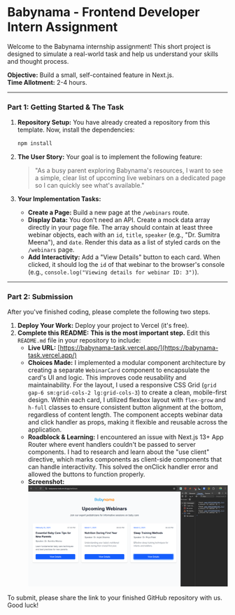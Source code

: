 # Babynama - Frontend Developer Intern Assignment

Welcome to the Babynama internship assignment! This short project is designed to simulate a real-world task and help us understand your skills and thought process.

**Objective:** Build a small, self-contained feature in Next.js.  
**Time Allotment:** 2-4 hours.

---

### **Part 1: Getting Started & The Task**

1.  **Repository Setup:** You have already created a repository from this template. Now, install the dependencies:
    ```bash
    npm install
    ```
2.  **The User Story:** Your goal is to implement the following feature:
    > "As a busy parent exploring Babynama's resources, I want to see a simple, clear list of upcoming live webinars on a dedicated page so I can quickly see what's available."

3.  **Your Implementation Tasks:**
    * **Create a Page:** Build a new page at the `/webinars` route.
    * **Display Data:** You don't need an API. Create a mock data array directly in your page file. The array should contain at least three webinar objects, each with an `id`, `title`, `speaker` (e.g., "Dr. Sumitra Meena"), and `date`. Render this data as a list of styled cards on the `/webinars` page.
    * **Add Interactivity:** Add a "View Details" button to each card. When clicked, it should log the `id` of that webinar to the browser's console (e.g., `console.log("Viewing details for webinar ID: 3")`).

---

### **Part 2: Submission**

After you've finished coding, please complete the following two steps.

1.  **Deploy Your Work:** Deploy your project to Vercel (it's free).
2.  **Complete this README:** **This is the most important step.** Edit this `README.md` file in your repository to include:
    * **Live URL:** [https://babynama-task.vercel.app/](https://babynama-task.vercel.app/)
    * **Choices Made:** I implemented a modular component architecture by creating a separate `WebinarCard` component to encapsulate the card's UI and logic. This improves code reusability and maintainability. For the layout, I used a responsive CSS Grid (`grid gap-6 sm:grid-cols-2 lg:grid-cols-3`) to create a clean, mobile-first design. Within each card, I utilized flexbox layout with `flex-grow` and `h-full` classes to ensure consistent button alignment at the bottom, regardless of content length. The component accepts webinar data and click handler as props, making it flexible and reusable across the application.
    * **Roadblock & Learning:** I encountered an issue with Next.js 13+ App Router where event handlers couldn't be passed to server components. I had to research and learn about the "use client" directive, which marks components as client-side components that can handle interactivity. This solved the onClick handler error and allowed the buttons to function properly.
    * **Screenshot:**
        ![Your Screenshot Here](./public/screenshot.png)

To submit, please share the link to your finished GitHub repository with us. Good luck!
